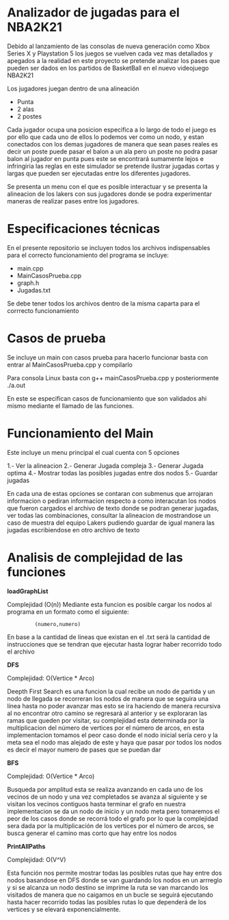 # Analizador de jugadas para el NBA2K21

Debido al lanzamiento de las consolas de nueva generación como Xbox Series X y Playstation 5 los juegos se vuelven cada vez mas detallados y apegados a la realidad en este proyecto se pretende analizar los pases que pueden ser dados en los partidos de BasketBall en el nuevo videojuego NBA2K21

Los jugadores juegan dentro de una alineación

- Punta
- 2 alas
- 2 postes

Cada jugador ocupa una posicion especifica a lo largo de todo el juego es por ello que cada uno de ellos lo podemos ver como un nodo, y estan conectados con los demas jugadores de manera que sean pases reales es decir un poste puede pasar el balon a un ala pero un poste no podra pasar balon al jugador en punta pues este se encontrará sumamente lejos e infringiria las reglas en este simulador se pretende ilustrar jugadas cortas y largas que pueden ser ejecutadas entre los diferentes jugadores.

Se presenta un menu con el que es posible interactuar y se presenta la alineacion de los lakers con sus jugadores donde se podra experimentar maneras de realizar pases entre los jugadores.

# Especificaciones técnicas

En el presente repositorio se incluyen todos los archivos indispensables para el correcto funcionamiento del programa se incluye:

* main.cpp
* MainCasosPrueba.cpp
* graph.h
* Jugadas.txt

Se debe tener todos los archivos dentro de la misma caparta para el corrrecto funcionamiento

# Casos de prueba 

Se incluye un main con casos prueba para hacerlo funcionar basta con entrar al MainCasosPrueba.cpp y compilarlo

Para consola Linux basta con g++ mainCasosPrueba.cpp y posteriormente ./a.out

En este se especifican casos de funcionamiento que son validados ahi mismo mediante el llamado de las funciones.

# Funcionamiento del Main

Este incluye un menu principal el cual cuenta con 5 opciones

1.- Ver la alineacion
2.- Generar Jugada compleja
3.- Generar Jugada optima
4.- Mostrar todas las posibles jugadas entre dos nodos
5.- Guardar jugadas

En cada una de estas opciones se contaran con submenus que arrojaran informacion o pediran informacion respecto a como interacutan los nodos que fueron cargados el archivo de texto donde se podran generar jugadas, ver todas las combinaciones, consultar la alineacion de mostrandose un caso de muestra del equipo Lakers pudiendo guardar de igual manera las jugadas escribiendose en otro archivo de texto 

# Analisis de complejidad de las funciones

**loadGraphList**

Complejidad (O(n))
Mediante esta funcion es posible cargar los nodos al programa en un formato como el siguiente:

             (numero,numero)
En base a la cantidad de lineas que existan en el .txt será la cantidad de instrucciones que se tendran que ejecutar hasta lograr haber recorrido todo el archivo 

**DFS**

Complejidad: O(Vertice * Arco)

Deepth First Search es una funcion la cual recibe un nodo de partida y un nodo de llegada se recorreran los nodos de manera que se seguira una línea hasta no poder avanzar mas esto se ira haciendo de manera recursiva al no encontrar otro camino se regresará al anterior y se exploraran las ramas que queden por visitar, su complejidad esta determinada por la multiplicacion del número de vertices por el número de arcos, en esta implementacion tomamos el peor caso donde el nodo inicial sería cero y la meta sea el nodo mas alejado de este y haya que pasar por todos los nodos es decir el mayor numero de pases que se puedan dar


**BFS**

Complejidad: O(Vertice * Arco)

Busqueda por amplitud esta se realiza avanzando en cada uno de los vecinos de un nodo y una vez completados se avanza al siguiente y se visitan los vecinos contiguos hasta terminar el grafo en nuestra implementacion se da un nodo de inicio y un nodo meta pero tomaremos el peor de los casos donde se recorrá todo el grafo por lo que la complejidad sera dada por la multiplicación de los vertices por el número de arcos, se busca generar el camino mas corto que hay entre los nodos

**PrintAllPaths**

Complejidad: O(V^V)

Esta función nos permite mostrar todas las posibles rutas que hay entre dos nodos basandose en DFS donde se van guardando los nodos en un arrreglo  y si se alcanza un nodo destino se imprime la ruta se van marcando los visitados de manera que no caigamos en un bucle se seguirá ejecutando hasta hacer recorrido todas las posibles rutas lo que dependerá de los vertices y se elevará exponencialmente.
